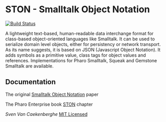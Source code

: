 # STON - Smalltalk Object Notation

[![Build Status](https://travis-ci.org/svenvc/ston.svg?branch=master)](https://travis-ci.org/svenvc/ston)


A lightweight text-based, human-readable data interchange format 
for class-based object-oriented languages like Smalltalk.
It can be used to serialize domain level objects, 
either for persistency or network transport. 
As its name suggests, it is based on JSON (Javascript Object Notation). 
It adds symbols as a primitive value, class tags for object values and references. 
Implementations for Pharo Smalltalk, Squeak and Gemstone Smalltalk are available.


## Documentation

The original [Smalltalk Object Notation](https://github.com/svenvc/ston/blob/master/ston-paper.md) paper

The Pharo Enterprise book [STON](https://ci.inria.fr/pharo-contribution/job/EnterprisePharoBook/lastSuccessfulBuild/artifact/book-result/STON/STON.html) chapter

*Sven Van Caekenberghe* 
[MIT Licensed](https://github.com/svenvc/ston/blob/master/license.txt)
